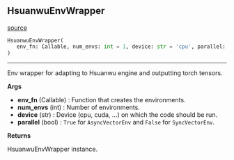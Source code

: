 #


## HsuanwuEnvWrapper
[source](https://github.com/RLE-Foundation/Hsuanwu\blob\main\hsuanwu/env/utils.py\#L12)
```python 
HsuanwuEnvWrapper(
   env_fn: Callable, num_envs: int = 1, device: str = 'cpu', parallel: bool = True
)
```


---
Env wrapper for adapting to Hsuanwu engine and outputting torch tensors.


**Args**

* **env_fn** (Callable) : Function that creates the environments.
* **num_envs** (int) : Number of environments.
* **device** (str) : Device (cpu, cuda, ...) on which the code should be run.
* **parallel** (bool) : `True` for `AsyncVectorEnv` and `False` for `SyncVectorEnv`.


**Returns**

HsuanwuEnvWrapper instance.
